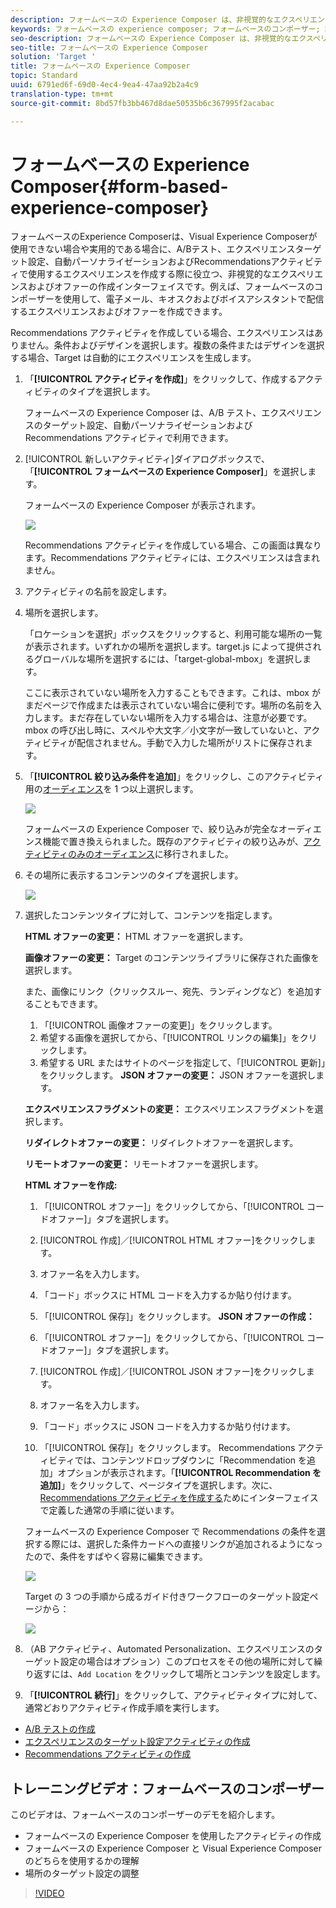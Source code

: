 ```yaml
---
description: フォームベースの Experience Composer は、非視覚的なエクスペリエンス作成機能を提供します。
keywords: フォームベースの experience composer; フォームベースのコンポーザー; 調整
seo-description: フォームベースの Experience Composer は、非視覚的なエクスペリエンス作成機能を提供します。
seo-title: フォームベースの Experience Composer
solution: 'Target '
title: フォームベースの Experience Composer
topic: Standard
uuid: 6791ed6f-69d0-4ec4-9ea4-47aa92b2a4c9
translation-type: tm+mt
source-git-commit: 8bd57fb3bb467d8dae50535b6c367995f2acabac

---
```



# フォームベースの Experience Composer{#form-based-experience-composer} 

フォームベースのExperience Composerは、Visual Experience Composerが使用できない場合や実用的である場合に、A/Bテスト、エクスペリエンスターゲット設定、自動パーソナライゼーションおよびRecommendationsアクティビティで使用するエクスペリエンスを作成する際に役立つ、非視覚的なエクスペリエンスおよびオファーの作成インターフェイスです。例えば、フォームベースのコンポーザーを使用して、電子メール、キオスクおよびボイスアシスタントで配信するエクスペリエンスおよびオファーを作成できます。

Recommendations アクティビティを作成している場合、エクスペリエンスはありません。条件およびデザインを選択します。複数の条件またはデザインを選択する場合、Target は自動的にエクスペリエンスを生成します。

1. 「**[!UICONTROL アクティビティを作成]**」をクリックして、作成するアクティビティのタイプを選択します。

   フォームベースの Experience Composer は、A/B テスト、エクスペリエンスのターゲット設定、自動パーソナライゼーションおよび Recommendations アクティビティで利用できます。
1. [!UICONTROL 新しいアクティビティ]ダイアログボックスで、「**[!UICONTROL フォームベースの Experience Composer]**」を選択します。

   フォームベースの Experience Composer が表示されます。

   ![](assets/location_refinements.png)

   Recommendations アクティビティを作成している場合、この画面は異なります。Recommendations アクティビティには、エクスペリエンスは含まれません。
1. アクティビティの名前を設定します。
1. 場所を選択します。

   「ロケーションを選択」ボックスをクリックすると、利用可能な場所の一覧が表示されます。いずれかの場所を選択します。target.js によって提供されるグローバルな場所を選択するには、「target-global-mbox」を選択します。

   ここに表示されていない場所を入力することもできます。これは、mbox がまだページで作成または表示されていない場合に便利です。場所の名前を入力します。まだ存在していない場所を入力する場合は、注意が必要です。mbox の呼び出し時に、スペルや大文字／小文字が一致していないと、アクティビティが配信されません。手動で入力した場所がリストに保存されます。
1. 「**[!UICONTROL 絞り込み条件を追加]**」をクリックし、このアクティビティ用の[オーディエンス](../c-target/target.md#concept_A782F8481A5041EBA75103CB26376522)を 1 つ以上選択します。

   ![](assets/location_refinements_2.png)

   フォームベースの Experience Composer で、絞り込みが完全なオーディエンス機能で置き換えられました。既存のアクティビティの絞り込みが、[アクティビティのみのオーディエンス](../c-target/creating-activity-only-audience.md#concept_A6BADCF530ED4AE1852E677FEBE68483)に移行されました。
1. その場所に表示するコンテンツのタイプを選択します。

   ![](assets/form_content.png)

1. 選択したコンテンツタイプに対して、コンテンツを指定します。

   **HTML オファーの変更：** HTML オファーを選択します。

   **画像オファーの変更：** Target のコンテンツライブラリに保存された画像を選択します。

   また、画像にリンク（クリックスルー、宛先、ランディングなど）を追加することもできます。

   1. 「[!UICONTROL 画像オファーの変更]」をクリックします。
   1. 希望する画像を選択してから、「[!UICONTROL リンクの編集]」をクリックします。
   1. 希望する URL またはサイトのページを指定して、「[!UICONTROL 更新]」をクリックします。
   **JSON オファーの変更：** JSON オファーを選択します。

   **エクスペリエンスフラグメントの変更：** エクスペリエンスフラグメントを選択します。

   **リダイレクトオファーの変更：** リダイレクトオファーを選択します。

   **リモートオファーの変更：** リモートオファーを選択します。

   **HTML オファーを作成:**

   1. 「[!UICONTROL オファー]」をクリックしてから、「[!UICONTROL コードオファー]」タブを選択します。
   1. [!UICONTROL 作成]／[!UICONTROL HTML オファー]をクリックします。
   1. オファー名を入力します。
   1. 「コード」ボックスに HTML コードを入力するか貼り付けます。
   1. 「[!UICONTROL 保存]」をクリックします。
   **JSON オファーの作成：**

   1. 「[!UICONTROL オファー]」をクリックしてから、「[!UICONTROL コードオファー]」タブを選択します。
   1. [!UICONTROL 作成]／[!UICONTROL JSON オファー]をクリックします。
   1. オファー名を入力します。
   1. 「コード」ボックスに JSON コードを入力するか貼り付けます。
   1. 「[!UICONTROL 保存]」をクリックします。
   Recommendations アクティビティでは、コンテンツドロップダウンに「Recommendation を追加」オプションが表示されます。「**[!UICONTROL Recommendation を追加]**」をクリックして、ページタイプを選択します。次に、[Recommendations アクティビティを作成する](https://marketing.adobe.com/resources/help/en_US/target/recs/t_create_recs_activity.html)ためにインターフェイスで定義した通常の手順に従います。

   フォームベースの Experience Composer で Recommendations の条件を選択する際には、選択した条件カードへの直接リンクが追加されるようになったので、条件をすばやく容易に編集できます。

   ![](assets/change_criteria.png)

   Target の 3 つの手順から成るガイド付きワークフローのターゲット設定ページから：

   ![](assets/change_criteria_2.png)

1. （AB アクティビティ、Automated Personalization、エクスペリエンスのターゲット設定の場合はオプション）このプロセスをその他の場所に対して繰り返すには、`Add Location` をクリックして場所とコンテンツを設定します。
1. 「**[!UICONTROL 続行]**」をクリックして、アクティビティタイプに対して、通常どおりアクティビティ作成手順を実行します。

* [A/B テストの作成](../c-activities/t-test-ab/t-test-create-ab/test-create-ab.md#task_68C8079BF9FF4625A3BD6680D554BB72)
* [エクスペリエンスのターゲット設定アクティビティの作成](../c-activities/t-experience-target/t-xt-create/xt-create.md#task_D6B3429AC31549E1A70EDF04B3DDC765)
* [Recommendations アクティビティの作成](../c-recommendations/t-create-recs-activity/create-recs-activity.md#task_6874328773C64C44A73F0A130AD3F96F)

## トレーニングビデオ：フォームベースのコンポーザー

このビデオは、フォームベースのコンポーザーのデモを紹介します。

* フォームベースの Experience Composer を使用したアクティビティの作成
* フォームベースの Experience Composer と Visual Experience Composer のどちらを使用するかの理解
* 場所のターゲット設定の調整

>[!VIDEO](https://video.tv.adobe.com/v/17390?captions=jpn)